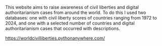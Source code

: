 This website aims to raise awareness of civil liberties and digital authoritarianism cases from around the world. To do this I used two databases: one with civil liberty scores of countries ranging from 1972 to 2024, and one with a selected number of countries and digital authoritarianism cases that occurred with descriptions.

https://worldcivilliberties.pythonanywhere.com/
